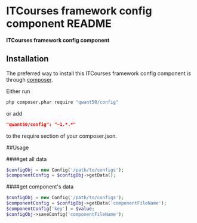 
ITCourses framework config component README
============

**ITCourses framework config component**



## Installation

The preferred way to install this ITCourses framework config component is through [composer](http://getcomposer.org/download/).

Either run

```sh
php composer.phar require "qwant50/config"
```

or add

```json
"qwant50/config": "~1.*.*"
```

to the require section of your composer.json.


##Usage

####get all data 
```php
$configObj = new Config('/path/to/configs');
$componentConfig = $configObj->getData();
```

####get component's data
```php
$configObj = new Config('/path/to/configs');
$componentConfig = $configObj->getData('componentFileName');
$componentConfig['key'] = $value;
$configObj->saveConfig('componentFileName');
```


